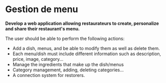 # Gestion de menu
<b>Develop a web application allowing restaurateurs to create, personalize and share their restaurant's menu.</b>

The user should be able to perform the following actions:
- Add a dish, menus, and be able to modify them as well as delete them.
- Each menu/dish must include different information such as description, price, image, category...
- Manage the ingredients that make up the dish/menus
- Category management, adding, deleting categories...
- A connection system for restorers.
